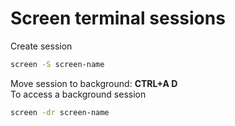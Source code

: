 # Screen terminal sessions

Create session

```bash
screen -S screen-name
```

Move session to background: __CTRL+A D__  
To access a background session

```bash
screen -dr screen-name
```
